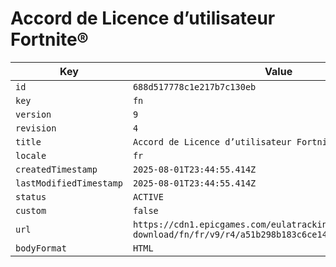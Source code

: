# Accord de Licence d’utilisateur Fortnite®

| Key | Value |
| --- | ----- |
| `id` | `688d517778c1e217b7c130eb` |
| `key` | `fn` |
| `version` | `9` |
| `revision` | `4` |
| `title` | `Accord de Licence d’utilisateur Fortnite®` |
| `locale` | `fr` |
| `createdTimestamp` | `2025-08-01T23:44:55.414Z` |
| `lastModifiedTimestamp` | `2025-08-01T23:44:55.414Z` |
| `status` | `ACTIVE` |
| `custom` | `false` |
| `url` | `https://cdn1.epicgames.com/eulatracking-download/fn/fr/v9/r4/a51b298b183c6ce14e7fee52fae02756.pdf` |
| `bodyFormat` | `HTML` |
